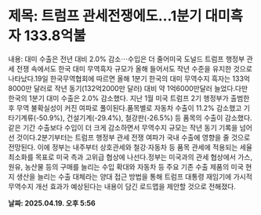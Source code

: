 # **제목: 트럼프 관세전쟁에도…1분기 대미흑자 133.8억불**

  내용: 대미 수출은 전년 대비 2.0% 감소⋯수입은 더 줄어미국 도널드 트럼프 행정부 관세 전쟁 속에서도 한국 대미 무역흑자 규모가 올해 들어서도 작년 수준을 유지한 것으로 나타났다.19일 한국무역협회에 따르면 올해 1분기 한국의 대미 무역수지 흑자는 133억8000만 달러로 작년 동기(132억2000만 달러) 대비 약 1억6000만달러 늘었다.다만 한국의 1분기 대미 수출은 2.0% 감소했다. 지난 1월 미국 트럼프 2기 행정부가 출범한 후 무역 불확실성이 커진 여파로 풀이된다.품목별로 자동차 수출이 11.2% 감소했고 기타기계류(-50.9%), 건설기계(-29.4%), 철강판(-26.5%) 등 품목의 수출이 감소했다.같은 기간 수출보다 수입이 더 크게 감소하면서 무역수지 규모는 작년 동기 기록을 넘어선 것이다.2분기부터는 트럼프 행정부 관세 전쟁 여파가 국내 수출에 영향을 줄 것으로 전망된다. 이에 정부는 내주부터 상호관세와 철강·자동차 등 품목 관세에 적용되는 세율 최소화를 목표로 미국 측과 고위급 협상에 나선다.정부는 미국과의 관세 협상에서 가스, 원유, 농산물 등의 구매를 늘리는 수입 확대와 자동차 등 주요 기존 수출 제품의 미국 현지 생산을 늘리는 수출 대체라는 양대 접근 방법을 통해 트럼프 대통령 재임기에 가시적 무역수지 개선 효과가 예상된다는 내용이 담긴 로드맵을 제안할 것으로 전해졌다.

  **날짜: 2025.04.19. 오후 5:56**